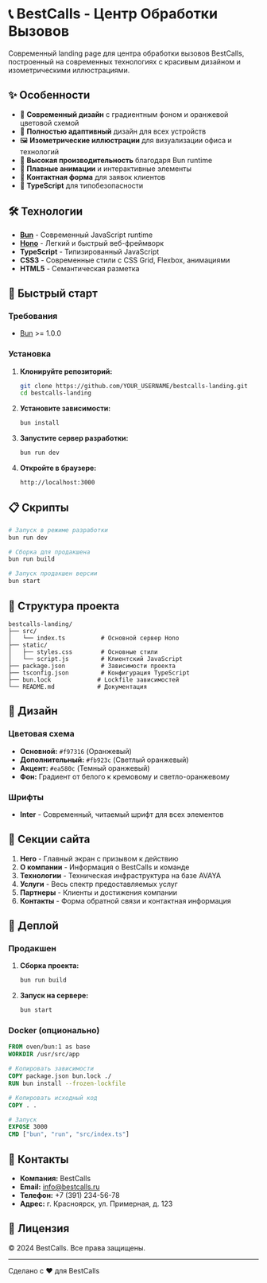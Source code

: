 # 📞 BestCalls - Центр Обработки Вызовов

Современный landing page для центра обработки вызовов BestCalls, построенный на современных технологиях с красивым дизайном и изометрическими иллюстрациями.

## ✨ Особенности

- 🎨 **Современный дизайн** с градиентным фоном и оранжевой цветовой схемой
- 📱 **Полностью адаптивный** дизайн для всех устройств
- 🖼️ **Изометрические иллюстрации** для визуализации офиса и технологий
- 🚀 **Высокая производительность** благодаря Bun runtime
- 💫 **Плавные анимации** и интерактивные элементы
- 📧 **Контактная форма** для заявок клиентов
- 🔧 **TypeScript** для типобезопасности

## 🛠️ Технологии

- **[Bun](https://bun.sh/)** - Современный JavaScript runtime
- **[Hono](https://hono.dev/)** - Легкий и быстрый веб-фреймворк
- **TypeScript** - Типизированный JavaScript
- **CSS3** - Современные стили с CSS Grid, Flexbox, анимациями
- **HTML5** - Семантическая разметка

## 🚀 Быстрый старт

### Требования

- [Bun](https://bun.sh/) >= 1.0.0

### Установка

1. **Клонируйте репозиторий:**
   ```bash
   git clone https://github.com/YOUR_USERNAME/bestcalls-landing.git
   cd bestcalls-landing
   ```

2. **Установите зависимости:**
   ```bash
   bun install
   ```

3. **Запустите сервер разработки:**
   ```bash
   bun run dev
   ```

4. **Откройте в браузере:**
   ```
   http://localhost:3000
   ```

## 📋 Скрипты

```bash
# Запуск в режиме разработки
bun run dev

# Сборка для продакшена
bun run build

# Запуск продакшен версии
bun start
```

## 📁 Структура проекта

```
bestcalls-landing/
├── src/
│   └── index.ts          # Основной сервер Hono
├── static/
│   ├── styles.css        # Основные стили
│   └── script.js         # Клиентский JavaScript
├── package.json          # Зависимости проекта
├── tsconfig.json         # Конфигурация TypeScript
├── bun.lock             # Lockfile зависимостей
└── README.md            # Документация
```

## 🎨 Дизайн

### Цветовая схема
- **Основной:** `#f97316` (Оранжевый)
- **Дополнительный:** `#fb923c` (Светлый оранжевый)
- **Акцент:** `#ea580c` (Темный оранжевый)
- **Фон:** Градиент от белого к кремовому и светло-оранжевому

### Шрифты
- **Inter** - Современный, читаемый шрифт для всех элементов

## 📱 Секции сайта

1. **Hero** - Главный экран с призывом к действию
2. **О компании** - Информация о BestCalls и команде
3. **Технологии** - Техническая инфраструктура на базе AVAYA
4. **Услуги** - Весь спектр предоставляемых услуг
5. **Партнеры** - Клиенты и достижения компании
6. **Контакты** - Форма обратной связи и контактная информация

## 🚀 Деплой

### Продакшен

1. **Сборка проекта:**
   ```bash
   bun run build
   ```

2. **Запуск на сервере:**
   ```bash
   bun start
   ```

### Docker (опционально)

```dockerfile
FROM oven/bun:1 as base
WORKDIR /usr/src/app

# Копировать зависимости
COPY package.json bun.lock ./
RUN bun install --frozen-lockfile

# Копировать исходный код
COPY . .

# Запуск
EXPOSE 3000
CMD ["bun", "run", "src/index.ts"]
```

## 🤝 Контакты

- **Компания:** BestCalls
- **Email:** info@bestcalls.ru
- **Телефон:** +7 (391) 234-56-78
- **Адрес:** г. Красноярск, ул. Примерная, д. 123

## 📝 Лицензия

© 2024 BestCalls. Все права защищены.

---

Сделано с ❤️ для BestCalls 